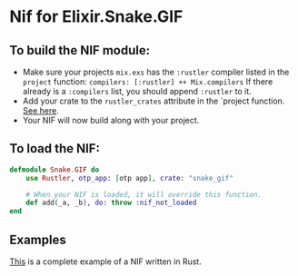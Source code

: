 # Nif for Elixir.Snake.GIF

## To build the NIF module:

  * Make sure your projects `mix.exs` has the `:rustler` compiler listed in the `project` function: `compilers: [:rustler] ++ Mix.compilers` If there already is a `:compilers` list, you should append `:rustler` to it.
  * Add your crate to the `rustler_crates` attribute in the `project function. [See here](https://hexdocs.pm/rustler/basics.html#crate-configuration).
  * Your NIF will now build along with your project.

## To load the NIF:

```elixir
defmodule Snake.GIF do
    use Rustler, otp_app: [otp app], crate: "snake_gif"

    # When your NIF is loaded, it will override this function.
    def add(_a, _b), do: throw :nif_not_loaded
end
```

## Examples
[This](https://github.com/hansihe/NifIo) is a complete example of a NIF written in Rust.
